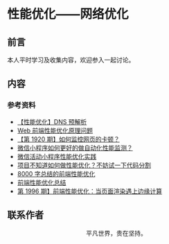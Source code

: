 # 性能优化——网络优化

## 前言

本人平时学习及收集内容，欢迎参入一起讨论。

## 内容

### 参考资料

- [【性能优化】DNS 预解析](https://github.com/amandakelake/blog/issues/50)
- [Web 前端性能优化原理问题](https://mp.weixin.qq.com/s/ZSGCQlWPcMzp-o3QOUjdyw)
- [【第 1920 期】如何监控网页的卡顿？](https://mp.weixin.qq.com/s/d-v7QgmP9aGnQr2nbpfzjQ)
- [微信小程序如何更好的做自动化性能监测？](https://mp.weixin.qq.com/s/eb43Z-8-A0Om_si73RPOhg)
- [微信活动小程序性能优化实践](https://mp.weixin.qq.com/s/dz_Vj4rQPlTzF1uR1XlQnA)
- [项目不知道如何做性能优化？不妨试一下代码分割](https://mp.weixin.qq.com/s/Hj4WL8Fu3xjKclrfkjlzYg)
- [8000 字总结的前端性能优化](https://mp.weixin.qq.com/s/xjtUK9yZVIK9-OL_WxDH7Q)
- [前端性能优化总结](https://mp.weixin.qq.com/s/01yNoEmHdMLtTmUKoj8oXw)
- [第 1996 期】前端性能优化：当页面渲染遇上边缘计算](https://mp.weixin.qq.com/s/y38l12pTBM5YePCmC6IXaQ)

## 联系作者

<div align="center">
    <p>
        平凡世界，贵在坚持。
    </p>
    <img :src="$withBase('/about/contact.png')" />
</div>
